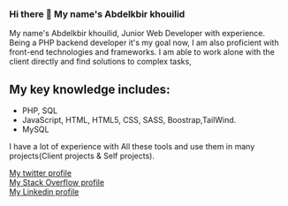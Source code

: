 ### Hi there 👋 My name's Abdelkbir khouilid

My name's Abdelkbir khouilid, Junior Web Developer with experience. Being a PHP backend developer it's my goal now, I am also proficient with front-end technologies and frameworks.
I am able to work alone with the client directly and find solutions to  complex tasks,

## My key knowledge includes:
- PHP, SQL
- JavaScript, HTML, HTML5, CSS, SASS, Boostrap,TailWind.
- MySQL


I have a lot of experience with All these tools and use them in many projects(Client projects & Self projects).

[My twitter profile](https://twitter.com/AbdelkbirKhoui1)  
[My Stack Overflow profile](https://stackoverflow.com/users/12404562/a-khouilid)  
[My Linkedin profile](www.linkedin.com/in/abdelkbir-khouilid)  

<!--
**khouilid/khouilid** is a ✨ _special_ ✨ repository because its `README.md` (this file) appears on your GitHub profile.

